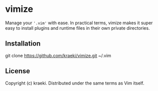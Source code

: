 vimize
============

Manage your `'.vim'` with ease.  In practical terms, vimize 
makes it super easy to install plugins and runtime files in their own
private directories.

Installation
------------

git clone https://github.com/kraeki/vimize.git ~/.vim

License
-------

Copyright (c) kraeki.  Distributed under the same terms as Vim itself.
